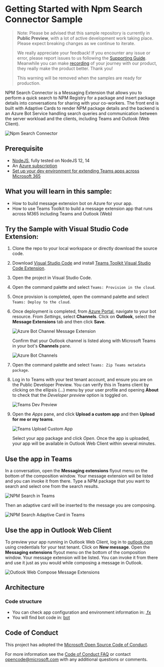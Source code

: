 # Getting Started with Npm Search Connector Sample

> Note: Please be advised that this sample repository is currently in **Public Preview**, with a lot of active development work taking place. Please expect breaking changes as we continue to iterate. 
> 
> We really appreciate your feedback! If you encounter any issue or error, please report issues to us following the [Supporting Guide](./../SUPPORT.md). Meanwhile you can make [recording](https://aka.ms/teamsfx-record) of your journey with our product, they really make the product better. Thank you!
>  
> This warning will be removed when the samples are ready for production.

NPM Search Connector is a Messaging Extension that allows you to perform a quick search to NPM Registry for a package and insert package details into conversations for sharing with your co-workers. The front end is built with Adaptive Cards to render NPM package details and the backend is an Azure Bot Service handling search queries and communication between the server workload and the clients, including Teams and Outlook (Web Client).

![Npm Search Connector](images/npm-search-connector-M365.gif)

## Prerequisite
- [NodeJS](https://nodejs.org/en/), fully tested on NodeJS 12, 14
- An [Azure subscription](https://azure.microsoft.com/en-us/free/)
- [Set up your dev environment for extending Teams apps across Microsoft 365](https://aka.ms/teamsfx-m365-apps-prerequisites)

## What you will learn in this sample:
- How to build message extension bot on Azure for your app.
- How to use Teams Toolkit to build a message extension app that runs across M365 including Teams and Outlook (Web)

## Try the Sample with Visual Studio Code Extension:
1. Clone the repo to your local workspace or directly download the source code.
2. Download [Visual Studio Code](https://code.visualstudio.com) and install [Teams Toolkit Visual Studio Code Extension](https://aka.ms/teams-toolkit).
3. Open the project in Visual Studio Code.
4. Open the command palette and select `Teams: Provision in the cloud`.
5. Once provision is completed, open the command palette and select `Teams: Deploy to the cloud`.
6. Once deployment is completed, from [Azure Portal](https://portal.azure.com/), navigate to your bot resource. From *Settings*, select **Channels**. Click on **Outlook**, select the **Message Extensions** tab and then click **Save**.

   ![Azure Bot Channel Message Extension](images/azure-bot-channel-message-extensions.png)

   Confirm that your Outlook channel is listed along with Microsoft Teams in your bot's **Channels** pane.

   ![Azure Bot Channels](images/azure-bot-channels.png)
7. Open the command palette and select `Teams: Zip Teams metadata package`.
8. Log in to Teams with your test tenant account, and ensure you are on the Public Developer Preview. You can verify this in Teams client by clicking on the ellipsis (...) menu by your user profile and opening **About** to check that the *Developer preview* option is toggled on.

   ![Teams Dev Preview](images/teams-dev-preview.png)
9.  Open the *Apps* pane, and click **Upload a custom app** and then **Upload for me or my teams**.

    ![Teams Upload Custom App](images/teams-upload-custom-app.png)
    
    Select your app package and click *Open*. Once the app is uploaded, your app will be available in Outlook Web Client within several minutes.

## Use the app in Teams
In a conversation, open the **Messaging extensions** flyout menu on the bottom of the composition window. Your message extension will be listed and you can invoke it from there. Type a NPM package that you want to search and select one from the search results.

![NPM Search in Teams](images/npm-search-in-teams.png)

Then an adaptive card will be inserted to the message you are composing.

![NPM Search Adaptive Card in Teams](images/npm-search-adaptive-card-in-teams.png)

## Use the app in Outlook Web Client
To preview your app running in Outlook Web Client, log in to [outlook.com](https://www.outlook.com) using credentials for your test tenant. Click on **New message**. Open the **Messaging extensions** flyout menu on the bottom of the composition window. Your message extension will be listed. You can invoke it from there and use it just as you would while composing a message in Outlook.

![Outlook Web Compose Message Extensions](images/npm-search-in-outlook.png)

## Architecture
### Code structure
- You can check app configuration and environment information in: [.fx](.fx)
- You will find bot code in: [bot](bot)

## Code of Conduct
This project has adopted the [Microsoft Open Source Code of Conduct](https://opensource.microsoft.com/codeofconduct/).

For more information see the [Code of Conduct FAQ](https://opensource.microsoft.com/codeofconduct/faq/) or
contact [opencode@microsoft.com](mailto:opencode@microsoft.com) with any additional questions or comments.